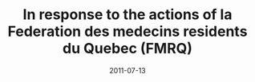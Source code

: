 ---
title: "In response to the actions of la Federation des medecins residents du Quebec (FMRQ)"
link: "/files/press-releases/archived/PressRelease-FMRQ.pdf"
month: "Jul"
year: 2011
date: 2011-07-13
day: 13
lang: "en"
---